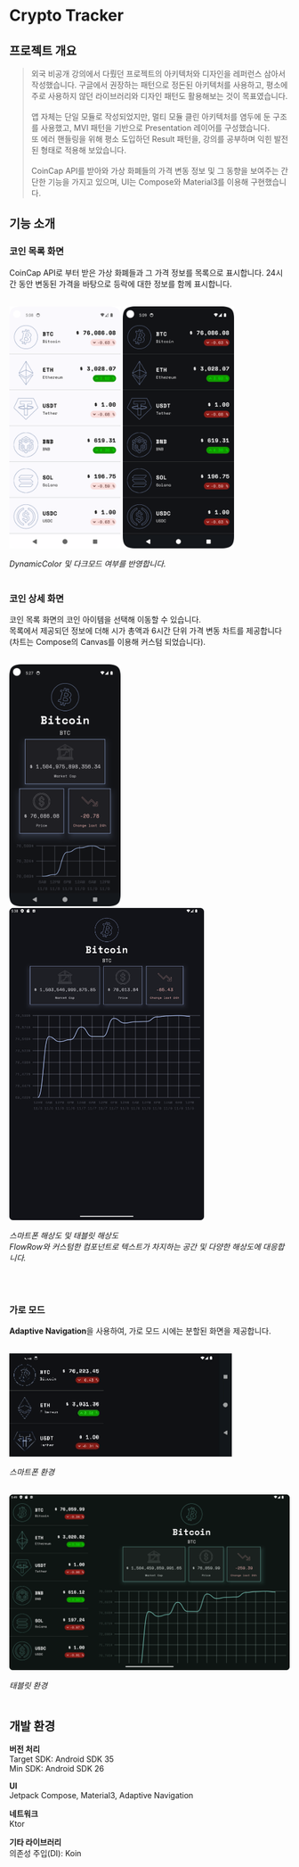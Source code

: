 # Crypto Tracker

## 프로젝트 개요

> 외국 비공개 강의에서 다뤘던 프로젝트의 아키텍처와 디자인을 레퍼런스 삼아서 작성했습니다.
> 구글에서 권장하는 패턴으로 정돈된 아키텍처를 사용하고, 평소에 주로 사용하지 않던 라이브러리와 디자인 패턴도 활용해보는 것이 목표였습니다.<br/><br/>
> 앱 자체는 단일 모듈로 작성되었지만, 멀티 모듈 클린 아키텍처를 염두에 둔 구조를 사용했고, MVI 패턴을 기반으로 Presentation 레이어를 구성했습니다.<br/>또 에러 핸들링을 위해 평소 도입하던 Result 패턴을, 강의를 공부하며 익힌 발전된 형태로 적용해 보았습니다.<br/><br/>
> CoinCap API를 받아와 가상 화폐들의 가격 변동 정보 및 그 동향을 보여주는 간단한 기능을 가지고 있으며, UI는 Compose와 Material3를 이용해 구현했습니다.

## 기능 소개

### 코인 목록 화면

CoinCap API로 부터 받은 가상 화폐들과 그 가격 정보를 목록으로 표시합니다. 24시간 동안 변동된 가격을 바탕으로 등락에 대한 정보를 함께 표시합니다.<br/>
<br/>

<div>
    <img src="./screenshots/coin_list_light.png" width="200" />
    <img src="./screenshots/coin_list_dark.png" width="200" />
</div>

*DynamicColor 및 다크모드 여부를 반영합니다.*
<br/><br/>

### 코인 상세 화면
코인 목록 화면의 코인 아이템을 선택해 이동할 수 있습니다.<br/>목록에서 제공되던 정보에 더해 시가 총액과 6시간 단위 가격 변동 차트를 제공합니다(차트는 Compose의 Canvas를 이용해 커스텀 되었습니다).<br/>
<br/>

<img src="./screenshots/coin_detail.png" width="200" />
<img src="./screenshots/coin_detail_tablet.png" width="350" />

*스마트폰 해상도 및 태블릿 해상도<br/>FlowRow와 커스텀한 컴포넌트로 텍스트가 차지하는 공간 및 다양한 해상도에 대응합니다.*

<br/><br/>

### 가로 모드
**Adaptive Navigation**을 사용하여, 가로 모드 시에는 분할된 화면을 제공합니다.<br/>
<br/>

<img src="./screenshots/landscape_phone.gif" width="400" />

*스마트폰 환경* <br/><br/>


<img src="./screenshots/landscape_tablet.png" width="600" />

*태블릿 환경* <br/><br/>

## 개발 환경

**버전 처리**<br/>
Target SDK: Android SDK 35<br/>
Min SDK: Android SDK 26<br/>

**UI**<br/>
Jetpack Compose, Material3, Adaptive Navigation

**네트워크**<br/>
Ktor

**기타 라이브러리**<br/>
의존성 주입(DI): Koin<br/>